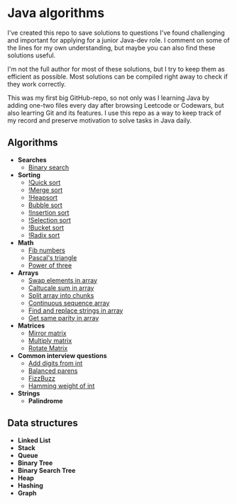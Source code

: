 # Java algorithms

I've created this repo to save solutions to questions I've found challenging and important for applying for a junior Java-dev role. I comment on some of the lines for my own understanding, but maybe you can also find these solutions useful. 

I'm not the full author for most of these solutions, but I try to keep them as efficient as possible. Most solutions can be compiled right away to check if they work correctly.

This was my first big GitHub-repo, so not only was I learning Java by adding one-two files every day after browsing Leetcode or Codewars, but also learтing Git and its features. I use this repo as a way to keep track of my record and preserve motivation to solve tasks in Java daily. 

## Algorithms
* **Searches**
  * [Binary search](https://github.com/Linkshegelianer/practice-with-java/blob/main/Solutions-to-small-tasks/BinarySearch.java)
* **Sorting**
  * [!Quick sort]()  
  * [!Merge sort]() 
  * [!Heapsort]() 
  * [Bubble sort](https://github.com/Linkshegelianer/practice-with-java/blob/main/Solutions-to-small-tasks/BubbleSort.java)
  * [!Insertion sort]()   
  * [!Selection sort]()  
  * [!Bucket sort]() 
  * [!Radix sort]()  
* **Math**
  * [Fib numbers](https://github.com/Linkshegelianer/java-algorithms/blob/main/Solutions-to-small-tasks/FibNumbers.java)
  * [Pascal's triangle](https://github.com/Linkshegelianer/java-algorithms/blob/main/Solutions-to-small-tasks/PascalsTriangle.java)
  * [Power of three](https://github.com/Linkshegelianer/practice-with-java/blob/main/Solutions-to-small-tasks/PowerOfThree.java)
* **Arrays**
  * [Swap elements in array](https://github.com/Linkshegelianer/java-algorithms/blob/main/Solutions-to-small-tasks/SwapElementsInArray.java)
  * [Caltucale sum in array](https://github.com/Linkshegelianer/java-algorithms/blob/main/Solutions-to-small-tasks/CaltucaleSumInArray.java)
  * [Split array into chunks](https://github.com/Linkshegelianer/java-algorithms/blob/main/Solutions-to-small-tasks/SplitArrayIntoChunks.java)
  * [Continuous sequence array](https://github.com/Linkshegelianer/java-algorithms/blob/main/Solutions-to-small-tasks/ContinuousSequenceArray.java)
  * [Find and replace strings in array](https://github.com/Linkshegelianer/java-algorithms/blob/main/Solutions-to-small-tasks/FindAndReplaceStringsInArray.java)
  * [Get same parity in array](https://github.com/Linkshegelianer/java-algorithms/blob/main/Solutions-to-small-tasks/GetSameParityInArray.java)
* **Matrices**
  * [Mirror matrix](https://github.com/Linkshegelianer/java-algorithms/blob/main/Solutions-to-small-tasks/MirrorMatrix.java)
  * [Multiply matrix](https://github.com/Linkshegelianer/java-algorithms/blob/main/Solutions-to-small-tasks/MultiplyMatrix.java)
  * [Rotate Matrix](https://github.com/Linkshegelianer/java-algorithms/blob/main/Solutions-to-small-tasks/RotateMatrix.java)
* **Common interview questions**
  * [Add digits from int](https://github.com/Linkshegelianer/java-algorithms/blob/main/Solutions-to-small-tasks/AddDigitsFromInt.java)
  * [Balanced parens](https://github.com/Linkshegelianer/java-algorithms/blob/main/Solutions-to-small-tasks/BalancedParens.java)
  * [FizzBuzz](https://github.com/Linkshegelianer/practice-with-java/blob/main/Solutions-to-small-tasks/FizzBuzz.java)
  * [Hamming weight of int](https://github.com/Linkshegelianer/java-algorithms/blob/main/Solutions-to-small-tasks/HammingWeightOfInt.java)
* **Strings**
  * **Palindrome**

## Data structures
* **Linked List**
* **Stack**
* **Queue**
* **Binary Tree**
* **Binary Search Tree**   
* **Heap**      
* **Hashing**  
* **Graph**    
